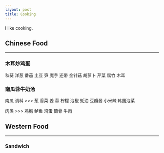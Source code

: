 ```yaml
---
layout: post
title: Cooking
---
```



I like cooking.



## Chinese Food
---
### 木耳炒鸡蛋
秋葵
洋葱
番茄
土豆
笋
魔芋
还带
金针菇
胡萝卜
芹菜
腐竹
木耳
### 南瓜蓉牛奶汤
南瓜
调料 >>>
葱
香菜
姜
蒜
柠檬
泡椒
蚝油
豆瓣酱
小米辣
韩国泡菜

肉类 >>>
鸡胸
鲈鱼
鸡蛋
筒骨
牛肉
## Western Food
---
### Sandwich

